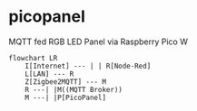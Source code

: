 # picopanel
MQTT fed RGB LED Panel via Raspberry Pico W

```mermaid
flowchart LR
    I[Internet] --- | | R[Node-Red]
    L[LAN] --- R
    Z[Zigbee2MQTT] --- M
    R ---| |M((MQTT Broker))
    M ---| |P[PicoPanel]
```
